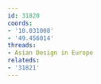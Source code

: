 ```yaml
---
id: 31820
coords:
- '10.031008'
- '49.456014'
threads:
- Asian Design in Europe
relateds:
- '31821'
---
```

